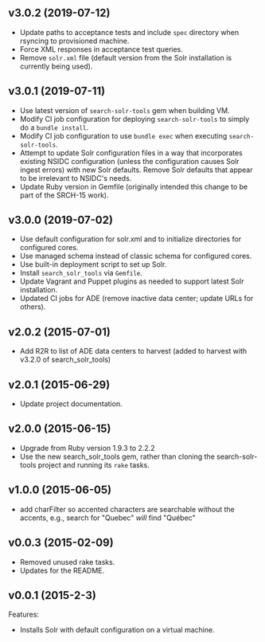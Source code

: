 ## v3.0.2 (2019-07-12)

  - Update paths to acceptance tests and include `spec` directory when rsyncing
    to provisioned machine.
  - Force XML responses in acceptance test queries.
  - Remove `solr.xml` file (default version from the Solr installation is
    currently being used).

## v3.0.1 (2019-07-11)

  - Use latest version of `search-solr-tools` gem when building VM.
  - Modify CI job configuration for deploying `search-solr-tools` to simply do a
    `bundle install`.
  - Modify CI job configuration to use `bundle exec` when executing
    `search-solr-tools`.
  - Attempt to update Solr configuration files in a way that incorporates
    existing NSIDC configuration (unless the configuration causes Solr ingest
    errors) with new Solr defaults. Remove Solr defaults that appear to be
    irrelevant to NSIDC's needs.
  - Update Ruby version in Gemfile (originally intended this change to be part of the SRCH-15 work).

## v3.0.0 (2019-07-02)

  - Use default configuration for solr.xml and to initialize directories for configured cores.
  - Use managed schema instead of classic schema for configured cores.
  - Use built-in deployment script to set up Solr.
  - Install `search_solr_tools` via `Gemfile`.
  - Update Vagrant and Puppet plugins as needed to support latest Solr installation.
  - Updated CI jobs for ADE (remove inactive data center; update URLs for others).

## v2.0.2 (2015-07-01)

  - Add R2R to list of ADE data centers to harvest (added to harvest with v3.2.0
    of search_solr_tools)

## v2.0.1 (2015-06-29)

  - Update project documentation.

## v2.0.0 (2015-06-15)

  - Upgrade from Ruby version 1.9.3 to 2.2.2
  - Use the new search_solr_tools gem, rather than cloning the search-solr-tools
    project and running its `rake` tasks.

## v1.0.0 (2015-06-05)

  - add charFilter so accented characters are searchable without the accents,
    e.g., search for "Quebec" *will* find "Québec"

## v0.0.3 (2015-02-09)

  - Removed unused rake tasks.
  - Updates for the README.

## v0.0.1 (2015-2-3)

Features:

  - Installs Solr with default configuration on a virtual machine.
